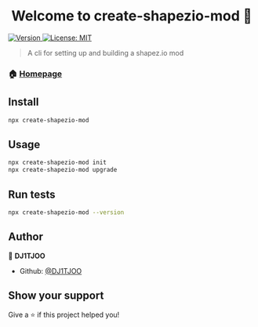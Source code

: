 <h1 align="center">Welcome to create-shapezio-mod 👋</h1>
<p>
  <a href="https://www.npmjs.com/package/create-shapezio-mod" target="_blank">
    <img alt="Version" src="https://img.shields.io/npm/v/create-shapezio-mod.svg">
  </a>
  <a href="#" target="_blank">
    <img alt="License: MIT" src="https://img.shields.io/badge/License-MIT-yellow.svg" />
  </a>
</p>

> A cli for setting up and building a shapez.io mod

### 🏠 [Homepage](https://github.com/DJ1TJOO/create-shapez.io-mod)

## Install

```sh
npx create-shapezio-mod
```

## Usage

```sh
npx create-shapezio-mod init
npx create-shapezio-mod upgrade
```

## Run tests

```sh
npx create-shapezio-mod --version
```

## Author

👤 **DJ1TJOO**

-   Github: [@DJ1TJOO](https://github.com/DJ1TJOO)

## Show your support

Give a ⭐️ if this project helped you!
